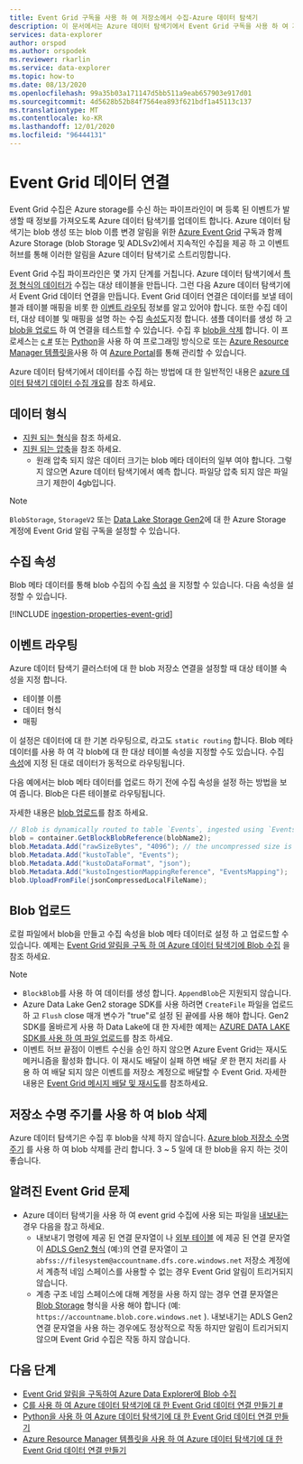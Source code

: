 ```yaml
---
title: Event Grid 구독을 사용 하 여 저장소에서 수집-Azure 데이터 탐색기
description: 이 문서에서는 Azure 데이터 탐색기에서 Event Grid 구독을 사용 하 여 저장소에서 수집 하는 방법을 설명 합니다.
services: data-explorer
author: orspod
ms.author: orspodek
ms.reviewer: rkarlin
ms.service: data-explorer
ms.topic: how-to
ms.date: 08/13/2020
ms.openlocfilehash: 99a35b03a171147d5bb511a9eab657903e917d01
ms.sourcegitcommit: 4d5628b52b84f7564ea893f621bdf1a45113c137
ms.translationtype: MT
ms.contentlocale: ko-KR
ms.lasthandoff: 12/01/2020
ms.locfileid: "96444131"
---
```

# <a name="event-grid-data-connection"></a>Event Grid 데이터 연결

Event Grid 수집은 Azure storage를 수신 하는 파이프라인이 며 등록 된 이벤트가 발생할 때 정보를 가져오도록 Azure 데이터 탐색기를 업데이트 합니다. Azure 데이터 탐색기는 blob 생성 또는 blob 이름 변경 알림을 위한 [Azure Event Grid](/azure/event-grid/overview) 구독과 함께 Azure Storage (blob Storage 및 ADLSv2)에서 지속적인 수집을 제공 하 고 이벤트 허브를 통해 이러한 알림을 Azure 데이터 탐색기로 스트리밍합니다.

Event Grid 수집 파이프라인은 몇 가지 단계를 거칩니다. Azure 데이터 탐색기에서 [특정 형식의 데이터가](#data-format) 수집는 대상 테이블을 만듭니다. 그런 다음 Azure 데이터 탐색기에서 Event Grid 데이터 연결을 만듭니다. Event Grid 데이터 연결은 데이터를 보낼 테이블과 테이블 매핑을 비롯 한 [이벤트 라우팅](#events-routing) 정보를 알고 있어야 합니다. 또한 수집 데이터, 대상 테이블 및 매핑을 설명 하는 수집 [속성도](#ingestion-properties)지정 합니다. 샘플 데이터를 생성 하 고 [blob을 업로드](#upload-blobs) 하 여 연결을 테스트할 수 있습니다. 수집 후 [blob을 삭제](#delete-blobs-using-storage-lifecycle) 합니다. 이 프로세스는 [c #](data-connection-event-grid-csharp.md) 또는 [Python](data-connection-event-grid-python.md)을 사용 하 여 프로그래밍 방식으로 또는 [Azure Resource Manager 템플릿을](data-connection-event-grid-resource-manager.md)사용 하 여 [Azure Portal](ingest-data-event-grid.md)를 통해 관리할 수 있습니다.

Azure 데이터 탐색기에서 데이터를 수집 하는 방법에 대 한 일반적인 내용은 [azure 데이터 탐색기 데이터 수집 개요](ingest-data-overview.md)를 참조 하세요.

## <a name="data-format"></a>데이터 형식

* [지원 되는 형식](ingestion-supported-formats.md)을 참조 하세요.
* [지원 되는 압축](ingestion-supported-formats.md#supported-data-compression-formats)을 참조 하세요.
    * 원래 압축 되지 않은 데이터 크기는 blob 메타 데이터의 일부 여야 합니다. 그렇지 않으면 Azure 데이터 탐색기에서 예측 합니다. 파일당 압축 되지 않은 파일 크기 제한이 4gb입니다.

> [!NOTE]
> `BlobStorage`, `StorageV2` 또는 [Data Lake Storage Gen2](/azure/storage/blobs/data-lake-storage-introduction)에 대 한 Azure Storage 계정에 Event Grid 알림 구독을 설정할 수 있습니다.

## <a name="ingestion-properties"></a>수집 속성

Blob 메타 데이터를 통해 blob 수집의 수집 [속성](ingestion-properties.md) 을 지정할 수 있습니다.
다음 속성을 설정할 수 있습니다.

[!INCLUDE [ingestion-properties-event-grid](includes/ingestion-properties-event-grid.md)]

## <a name="events-routing"></a>이벤트 라우팅

Azure 데이터 탐색기 클러스터에 대 한 blob 저장소 연결을 설정할 때 대상 테이블 속성을 지정 합니다.
* 테이블 이름
* 데이터 형식
* 매핑

이 설정은 데이터에 대 한 기본 라우팅으로, 라고도 `static routing` 합니다.
Blob 메타 데이터를 사용 하 여 각 blob에 대 한 대상 테이블 속성을 지정할 수도 있습니다. 수집 [속성](#ingestion-properties)에 지정 된 대로 데이터가 동적으로 라우팅됩니다.

다음 예에서는 blob 메타 데이터를 업로드 하기 전에 수집 속성을 설정 하는 방법을 보여 줍니다. Blob은 다른 테이블로 라우팅됩니다.

자세한 내용은 [blob 업로드](#upload-blobs)를 참조 하세요.

```csharp
// Blob is dynamically routed to table `Events`, ingested using `EventsMapping` data mapping
blob = container.GetBlockBlobReference(blobName2);
blob.Metadata.Add("rawSizeBytes", "4096‬"); // the uncompressed size is 4096 bytes
blob.Metadata.Add("kustoTable", "Events");
blob.Metadata.Add("kustoDataFormat", "json");
blob.Metadata.Add("kustoIngestionMappingReference", "EventsMapping");
blob.UploadFromFile(jsonCompressedLocalFileName);
```

## <a name="upload-blobs"></a>Blob 업로드

로컬 파일에서 blob을 만들고 수집 속성을 blob 메타 데이터로 설정 하 고 업로드할 수 있습니다. 예제는 [Event Grid 알림을 구독 하 여 Azure 데이터 탐색기에 Blob 수집](ingest-data-event-grid.md#generate-sample-data) 을 참조 하세요.

> [!NOTE]
> * `BlockBlob`를 사용 하 여 데이터를 생성 합니다. `AppendBlob`은 지원되지 않습니다.
> * Azure Data Lake Gen2 storage SDK를 사용 하려면 `CreateFile` 파일을 업로드 하 고 `Flush` close 매개 변수가 "true"로 설정 된 끝에를 사용 해야 합니다.
> Gen2 SDK를 올바르게 사용 하 Data Lake에 대 한 자세한 예제는 [AZURE DATA LAKE SDK를 사용 하 여 파일 업로드](data-connection-event-grid-csharp.md#upload-file-using-azure-data-lake-sdk)를 참조 하세요.
> * 이벤트 허브 끝점이 이벤트 수신을 승인 하지 않으면 Azure Event Grid는 재시도 메커니즘을 활성화 합니다. 이 재시도 배달이 실패 하면 배달 *못* 한 편지 처리를 사용 하 여 배달 되지 않은 이벤트를 저장소 계정으로 배달할 수 Event Grid. 자세한 내용은 [Event Grid 메시지 배달 및 재시도](/azure/event-grid/delivery-and-retry#retry-schedule-and-duration)를 참조하세요.

## <a name="delete-blobs-using-storage-lifecycle"></a>저장소 수명 주기를 사용 하 여 blob 삭제

Azure 데이터 탐색기은 수집 후 blob을 삭제 하지 않습니다. [Azure blob 저장소 수명 주기](/azure/storage/blobs/storage-lifecycle-management-concepts?tabs=azure-portal) 를 사용 하 여 blob 삭제를 관리 합니다. 3 ~ 5 일에 대 한 blob을 유지 하는 것이 좋습니다.

## <a name="known-event-grid-issues"></a>알려진 Event Grid 문제

* Azure 데이터 탐색기을 사용 하 여 event grid 수집에 사용 되는 파일을 [내보내는](kusto/management/data-export/export-data-to-storage.md) 경우 다음을 참고 하세요. 
    * 내보내기 명령에 제공 된 연결 문자열이 나 [외부 테이블](kusto/management/data-export/export-data-to-an-external-table.md) 에 제공 된 연결 문자열이 [ADLS Gen2 형식](kusto/api/connection-strings/storage.md#azure-data-lake-store) (예:)의 연결 문자열이 고 `abfss://filesystem@accountname.dfs.core.windows.net` 저장소 계정에서 계층적 네임 스페이스를 사용할 수 없는 경우 Event Grid 알림이 트리거되지 않습니다.
    * 계층 구조 네임 스페이스에 대해 계정을 사용 하지 않는 경우 연결 문자열은 [Blob Storage](kusto/api/connection-strings/storage.md#azure-storage-blob) 형식을 사용 해야 합니다 (예: `https://accountname.blob.core.windows.net` ). 내보내기는 ADLS Gen2 연결 문자열을 사용 하는 경우에도 정상적으로 작동 하지만 알림이 트리거되지 않으며 Event Grid 수집은 작동 하지 않습니다.

## <a name="next-steps"></a>다음 단계

* [Event Grid 알림을 구독하여 Azure Data Explorer에 Blob 수집](ingest-data-event-grid.md)
* [C를 사용 하 여 Azure 데이터 탐색기에 대 한 Event Grid 데이터 연결 만들기 #](data-connection-event-grid-csharp.md)
* [Python을 사용 하 여 Azure 데이터 탐색기에 대 한 Event Grid 데이터 연결 만들기](data-connection-event-grid-python.md)
* [Azure Resource Manager 템플릿을 사용 하 여 Azure 데이터 탐색기에 대 한 Event Grid 데이터 연결 만들기](data-connection-event-grid-resource-manager.md)
